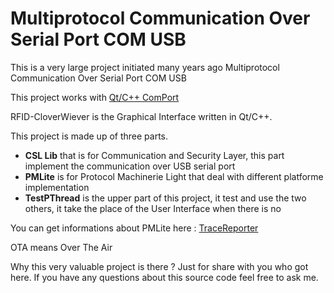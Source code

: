 # Multiprotocol Communication Over Serial Port COM USB
This is a very large project initiated many years ago
Multiprotocol Communication Over Serial Port COM USB

This project works with [Qt/C++ ComPort](https://github.com/mabyre/RFID-CloverWiever "Qt/C++ ComPort")

RFID-CloverWiever is the Graphical Interface written in Qt/C++.

This project is made up of three parts.

- **CSL Lib** that is for Communication and Security Layer, this part implement the communication over USB serial port
- **PMLite** is for Protocol Machinerie Light that deal with different platforme implementation
- **TestPThread** is the upper part of this project, it test and use the two others, it take the place of the User Interface when there is no

You can get informations about PMLite here : [TraceReporter](https://sodevlog-tracereporter.blogspot.com "TraceReporter")

OTA means Over The Air

Why this very valuable project is there ? Just for share with you who got here. If you have any questions about this source code feel free to ask me.
